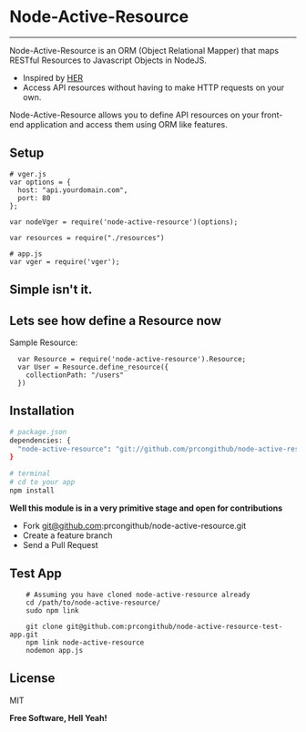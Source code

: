 Node-Active-Resource
=========

-----
Node-Active-Resource is an ORM (Object Relational Mapper) that maps RESTful Resources to Javascript Objects in NodeJS.

  - Inspired by [HER]
  - Access API resources without having to make HTTP requests on your own.

Node-Active-Resource allows you to define API resources on your front-end application and access them using ORM like features.

Setup
----
```
# vger.js
var options = {
  host: "api.yourdomain.com",
  port: 80
};

var nodeVger = require('node-active-resource')(options);

var resources = require("./resources")

# app.js
var vger = require('vger');

```
Simple isn't it.
--

Lets see how define a Resource now
----

Sample Resource:

```
  var Resource = require('node-active-resource').Resource;
  var User = Resource.define_resource({
    collectionPath: "/users"
  })
```


Installation
--------------

```sh
# package.json
dependencies: {
  "node-active-resource": "git://github.com/prcongithub/node-active-resource.git"
}

# terminal
# cd to your app
npm install
```

**Well this module is in a very primitive stage and open for contributions**

  - Fork git@github.com:prcongithub/node-active-resource.git
  - Create a feature branch
  - Send a Pull Request

  
Test App
------------------------


```
    # Assuming you have cloned node-active-resource already
    cd /path/to/node-active-resource/
    sudo npm link
    
    git clone git@github.com:prcongithub/node-active-resource-test-app.git
    npm link node-active-resource
    nodemon app.js
```


License
----

MIT


**Free Software, Hell Yeah!**

[HTTP]:http://twitter.github.com/bootstrap/
[qs]:https://www.npmjs.org/package/qs
[Node-Extend]:https://github.com/justmoon/node-extend
[HER]:http://github.com/remiprev/her
